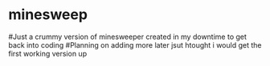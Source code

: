 # minesweep
#Just a crummy version of minesweeper created in my downtime to get back into coding
#Planning on adding more later jsut htought i would get the first working version up
